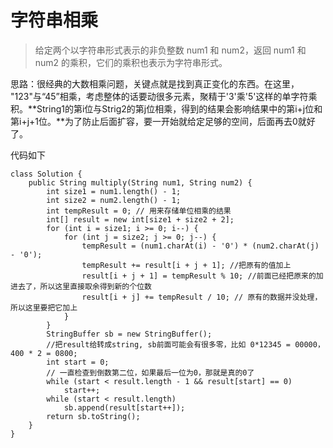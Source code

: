 # 字符串相乘
> 给定两个以字符串形式表示的非负整数 num1 和 num2，返回 num1 和 num2 的乘积，它们的乘积也表示为字符串形式。

思路：很经典的大数相乘问题，关键点就是找到真正变化的东西。在这里， "123"与“45”相乘，考虑整体的话要动很多元素，聚精于'3'乘'5'这样的单字符乘积。**String1的第i位与Strig2的第j位相乘，得到的结果会影响结果中的第i+j位和第i+j+1位。**为了防止后面扩容，要一开始就给定足够的空间，后面再去0就好了。

代码如下
````
class Solution {
    public String multiply(String num1, String num2) {
        int size1 = num1.length() - 1;
        int size2 = num2.length() - 1;
        int tempResult = 0; // 用来存储单位相乘的结果
        int[] result = new int[size1 + size2 + 2];
        for (int i = size1; i >= 0; i--) {
            for (int j = size2; j >= 0; j--) {
                tempResult = (num1.charAt(i) - '0') * (num2.charAt(j) - '0');
                tempResult += result[i + j + 1]; //把原有的值加上
                result[i + j + 1] = tempResult % 10; //前面已经把原来的加进去了，所以这里直接取余得到新的个位数
                result[i + j] += tempResult / 10; // 原有的数据并没处理，所以这里要把它加上
            }
        }
        StringBuffer sb = new StringBuffer();
        //把result给转成string, sb前面可能会有很多零，比如 0*12345 = 00000， 400 * 2 = 0800;
        int start = 0;
        // 一直检查到倒数第二位，如果最后一位为0，那就是真的0了
        while (start < result.length - 1 && result[start] == 0)
            start++;
        while (start < result.length) 
            sb.append(result[start++]);
        return sb.toString();
    }
}
````
